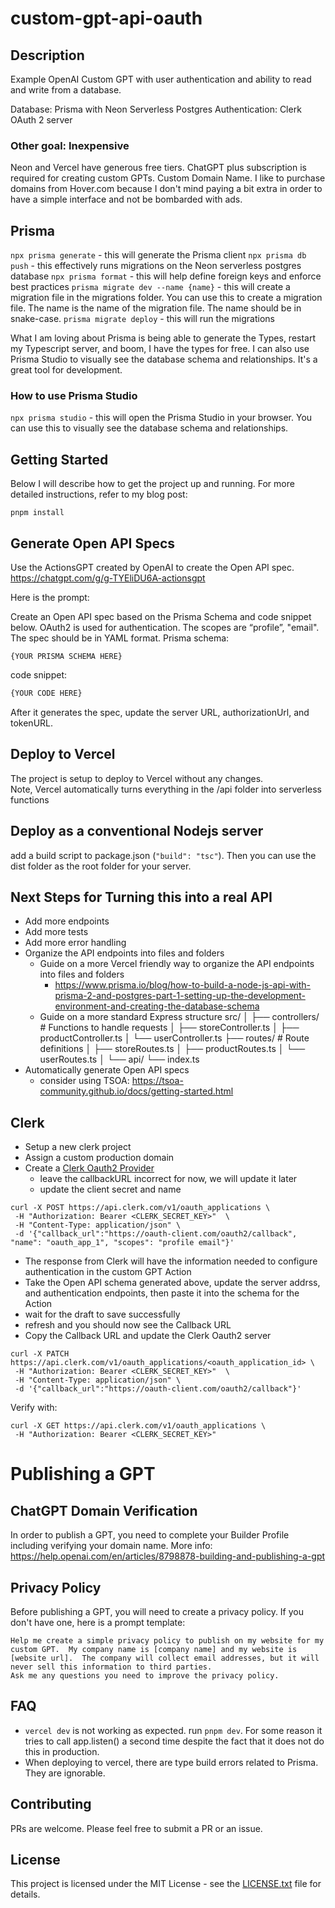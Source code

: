 # custom-gpt-api-oauth

## Description 
Example OpenAI Custom GPT with user authentication and ability to read and write from a database.  

Database: Prisma with Neon Serverless Postgres
Authentication: Clerk OAuth 2 server

### Other goal: Inexpensive 
Neon and Vercel have generous free tiers. 
ChatGPT plus subscription is required for creating custom GPTs.
Custom Domain Name.  I like to purchase domains from Hover.com because I don't mind paying a bit extra in order to have a simple interface and not be bombarded with ads.

## Prisma
`npx prisma generate` - this will generate the Prisma client
`npx prisma db push` - this effectively runs migrations on the Neon serverless postgres database
`npx prisma format` - this will help define foreign keys and enforce best practices
`prisma migrate dev --name {name}` - this will create a migration file in the migrations folder.  You can use this to create a migration file.  The name is the name of the migration file.  The name should be in snake-case.
`prisma migrate deploy` - this will run the migrations


What I am loving about Prisma is being able to generate the Types, restart my Typescript server, and boom, I have the types for free.  I can also use Prisma Studio to visually see the database schema and relationships.  It's a great tool for development.

### How to use Prisma Studio
`npx prisma studio` - this will open the Prisma Studio in your browser.  You can use this to visually see the database schema and relationships.


## Getting Started
Below I will describe how to get the project up and running.  For more detailed instructions, refer to my blog post:

`pnpm install`

## Generate Open API Specs

Use the ActionsGPT created by OpenAI to create the Open API spec.
https://chatgpt.com/g/g-TYEliDU6A-actionsgpt

Here is the prompt:

Create an Open API spec based on the Prisma Schema and code snippet below.  OAuth2 is used for authentication.  The scopes are “profile”, "email".  The spec should be in YAML format.
Prisma schema:
```
{YOUR PRISMA SCHEMA HERE}
```
code snippet:
```typescript
{YOUR CODE HERE}
```

After it generates the spec, update the server URL, authorizationUrl, and tokenURL.


## Deploy to Vercel
The project is setup to deploy to Vercel without any changes.  
Note, Vercel automatically turns everything in the /api folder into serverless functions

## Deploy as a conventional Nodejs server
add a build script to package.json (`"build": "tsc"`).  Then you can use the dist folder as the root folder for your server.  


## Next Steps for Turning this into a real API
* Add more endpoints
* Add more tests
* Add more error handling
* Organize the API endpoints into files and folders
    * Guide on a more Vercel friendly way to organize the API endpoints into files and folders
        * https://www.prisma.io/blog/how-to-build-a-node-js-api-with-prisma-2-and-postgres-part-1-setting-up-the-development-environment-and-creating-the-database-schema   
    * Guide on a more standard Express structure
        src/
        │
        ├── controllers/       # Functions to handle requests
        │   ├── storeController.ts
        │   ├── productController.ts
        │   └── userController.ts
        ├── routes/            # Route definitions
        │   ├── storeRoutes.ts
        │   ├── productRoutes.ts
        │   └── userRoutes.ts
        │
        └── api/
            └── index.ts  
* Automatically generate Open API specs
    * consider using TSOA: https://tsoa-community.github.io/docs/getting-started.html



## Clerk
* Setup a new clerk project
* Assign a custom production domain
* Create a [Clerk Oauth2 Provider](https://clerk.com/docs/advanced-usage/clerk-idp)
    * leave the callbackURL incorrect for now, we will update it later
    * update the client secret and name
```
curl -X POST https://api.clerk.com/v1/oauth_applications \
 -H "Authorization: Bearer <CLERK_SECRET_KEY>"  \
 -H "Content-Type: application/json" \
 -d '{"callback_url":"https://oauth-client.com/oauth2/callback", "name": "oauth_app_1", "scopes": "profile email"}'
```
* The response from Clerk will have the information needed to configure authentication in the custom GPT Action
* Take the Open API schema generated above, update the server addrss, and authentication endpoints, then paste it into the schema for the Action
* wait for the draft to save successfully
* refresh and you should now see the Callback URL
* Copy the Callback URL and update the Clerk Oauth2 server
```
curl -X PATCH https://api.clerk.com/v1/oauth_applications/<oauth_application_id> \
 -H "Authorization: Bearer <CLERK_SECRET_KEY>"  \
 -H "Content-Type: application/json" \
 -d '{"callback_url":"https://oauth-client.com/oauth2/callback"}'
```

Verify with:
```
curl -X GET https://api.clerk.com/v1/oauth_applications \
 -H "Authorization: Bearer <CLERK_SECRET_KEY>"
```

# Publishing a GPT
## ChatGPT Domain Verification
In order to publish a GPT, you need to complete your Builder Profile including verifying your domain name.
More info: https://help.openai.com/en/articles/8798878-building-and-publishing-a-gpt

## Privacy Policy
Before publishing a GPT, you will need to create a privacy policy.  If you don't have one, here is a prompt template:
```
Help me create a simple privacy policy to publish on my website for my custom GPT.  My company name is [company name] and my website is [website url].  The company will collect email addresses, but it will never sell this information to third parties.
Ask me any questions you need to improve the privacy policy.
```


## FAQ
* `vercel dev` is not working as expected.
    run `pnpm dev`.  For some reason it tries to call app.listen() a second time despite the fact that it does not do this in production.
* When deploying to vercel, there are type build errors related to Prisma.  
    They are ignorable.  

## Contributing

PRs are welcome.  Please feel free to submit a PR or an issue.

## License

This project is licensed under the MIT License - see the [LICENSE.txt](LICENSE.txt) file for details.